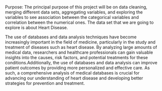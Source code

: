 Purpose:
The principal purpose of this project will be on data cleaning, merging different data sets, aggregating variables, and exploring the variables to see association between the categorical variables and correlation between the numerical ones. The data set that we are going to explore is about Heart Disease. 

The use of databases and data analysis techniques have become increasingly important in the field of medicine, particularly in the study and treatment of diseases such as heart disease. By analyzing large amounts of medical data, researchers and healthcare professionals can gain valuable insights into the causes, risk factors, and potential treatments for these conditions.Additionally, the use of databases and data analysis can improve patient outcomes by providing more personalized and effective care. As such, a comprehensive analysis of medical databases is crucial for advancing our understanding of heart disease and developing better strategies for prevention and treatment.
